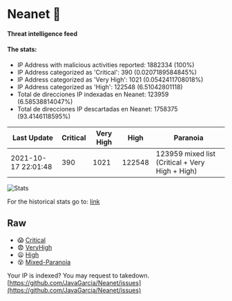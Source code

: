 # Neanet :hocho:
#### Threat intelligence feed
#### The stats:

- IP Address with malicious activities reported: 1882334 (100%)
- IP Address categorized as 'Critical':  390 (0.0207189584845%)
- IP Address categorized as 'Very High':  1021 (0.0542411708018%)
- IP Address categorized as 'High':  122548 (6.51042801118)
- Total de direcciones IP indexadas en Neanet:  123959 (6.58538814047%)
- Total de direcciones IP descartadas en Neanet:  1758375 (93.4146118595%)

| Last Update | Critical | Very High | High | Paranoia |
| --- | --- | --- | --- | --- |
| 2021-10-17 22:01:48 | 390 | 1021 | 122548 | 123959 mixed list (Critical + Very High + High)|

![Stats](https://docs.google.com/spreadsheets/d/e/2PACX-1vSnaNMIXVabIpDJjufMlzH7poXnshF3mgd8Is1g9ytUEzVsP5my4Trn8f-xkoLLQ38xpL3HtmUexLo6/pubchart?oid=501124687&format=image)

For the historical stats go to: [link](/stats.csv)
## Raw
- :scream: [Critical](https://raw.githubusercontent.com/JavaGarcia/Neanet/master/blacklists/neanet_critical.txt)
- :fearful: [VeryHigh](https://raw.githubusercontent.com/JavaGarcia/Neanet/master/blacklists/neanet_veryHigh.txtt)
- :frowning: [High](https://raw.githubusercontent.com/JavaGarcia/Neanet/master/blacklists/neanet_high.txt)
- :dizzy_face: [Mixed-Paranoia](https://raw.githubusercontent.com/JavaGarcia/Neanet/master/blacklists/neanet_all.txt)


Your IP is indexed? You may request to takedown. [https://github.com/JavaGarcia/Neanet/issues](https://github.com/JavaGarcia/Neanet/issues)


























































































































































































































































































































































































































































































































































































































































































































































































































































































































































































































































































































































































































































































































































































































































































































































































































































































































































































































































































































































































































































































































































































































































































































































































































































































































































































































































































































































































































































































































































































































































































































































































































































































































































































































































































































































































































































































































































































































































































































































































































































































































































































































































































































































































































































































































































































































































































































































































































































































































































































































































































































































































































































































































































































































































































































































































































































































































































































































































































































































































































































































































































































































































































































































































































































































































































































































































































































































































































































































































































































































































































































































































































































































































































































































































































































































































































































































































































































































































































































































































































































































































































































































































































































































































































































































































































































































































































































































































































































































































































































































































































































































































































































































































































































































































































































































































































































































































































